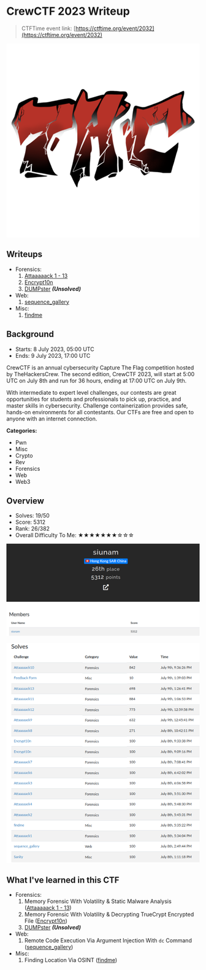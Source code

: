# CrewCTF 2023 Writeup

> CTFTime event link: [https://ctftime.org/event/2032](https://ctftime.org/event/2032)

![](https://raw.githubusercontent.com/siunam321/CTF-Writeups/main/CrewCTF-2023/images/banner.png)

## Writeups

- Forensics:
    1. [Attaaaaack 1 - 13](https://siunam321.github.io/ctf/CrewCTF-2023/Forensics/Attaaaaack1-13/)
    2. [Encrypt10n](https://siunam321.github.io/ctf/CrewCTF-2023/Forensics/Encrypt10n/)
    3. [DUMPster](https://siunam321.github.io/ctf/CrewCTF-2023/Forensics/DUMPster/) ***(Unsolved)***
- Web:
    1. [sequence_gallery](https://siunam321.github.io/ctf/CrewCTF-2023/Web/sequence_gallery/)
- Misc:
    1. [findme](https://siunam321.github.io/ctf/CrewCTF-2023/Misc/findme/)

## Background

- Starts: 8 July 2023, 05:00 UTC
- Ends: 9 July 2023, 17:00 UTC

CrewCTF is an annual cybersecurity Capture The Flag competition hosted by TheHackersCrew. The second edition, CrewCTF 2023, will start at 5:00 UTC on July 8th and run for 36 hours, ending at 17:00 UTC on July 9th.

With intermediate to expert level challenges, our contests are great opportunities for students and professionals to pick up, practice, and master skills in cybersecurity. Challenge containerization provides safe, hands-on environments for all contestants. Our CTFs are free and open to anyone with an internet connection.

**Categories:**

- Pwn
- Misc
- Crypto
- Rev
- Forensics
- Web
- Web3

## Overview

- Solves: 19/50
- Score: 5312
- Rank: 26/382
- Overall Difficulty To Me: ★★★★★★★☆☆☆

![](https://raw.githubusercontent.com/siunam321/CTF-Writeups/main/CrewCTF-2023/images/score.png)

![](https://raw.githubusercontent.com/siunam321/CTF-Writeups/main/CrewCTF-2023/images/solves.png)

## What I've learned in this CTF

- Forensics:
    1. Memory Forensic With Volatility & Static Malware Analysis ([Attaaaaack 1 - 13](https://siunam321.github.io/ctf/CrewCTF-2023/Forensics/Attaaaaack1-13/))
    2. Memory Forensic With Volatility & Decrypting TrueCrypt Encrypted File ([Encrypt10n](https://siunam321.github.io/ctf/CrewCTF-2023/Forensics/Encrypt10n/))
    3. [DUMPster](https://siunam321.github.io/ctf/CrewCTF-2023/Forensics/DUMPster/) ***(Unsolved)***
- Web:
    1. Remote Code Execution Via Argument Injection With `dc` Command ([sequence_gallery](https://siunam321.github.io/ctf/CrewCTF-2023/Web/sequence_gallery/))
- Misc:
    1. Finding Location Via OSINT ([findme](https://siunam321.github.io/ctf/CrewCTF-2023/Misc/findme/))
